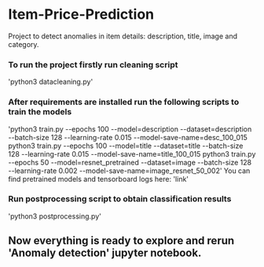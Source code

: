 # Item-Price-Prediction
Project to detect anomalies in item details: description, title, image and category.

### To run the project firstly run cleaning script
'python3 datacleaning.py'


### After requirements are installed run the following scripts to train the models
'python3 train.py --epochs 100 --model=description --dataset=description --batch-size 128 --learning-rate 0.015 --model-save-name=desc_100_015
python3 train.py --epochs 100 --model=title --dataset=title --batch-size 128 --learning-rate 0.015 --model-save-name=title_100_015
python3 train.py --epochs 50 --model=resnet_pretrained --dataset=image --batch-size 128 --learning-rate 0.002 --model-save-name=image_resnet_50_002'
You can find pretrained models and tensorboard logs here:
'link'

### Run postprocessing script to obtain classification results
'python3 postprocessing.py'

## Now everything is ready to explore and rerun 'Anomaly detection' jupyter notebook.

